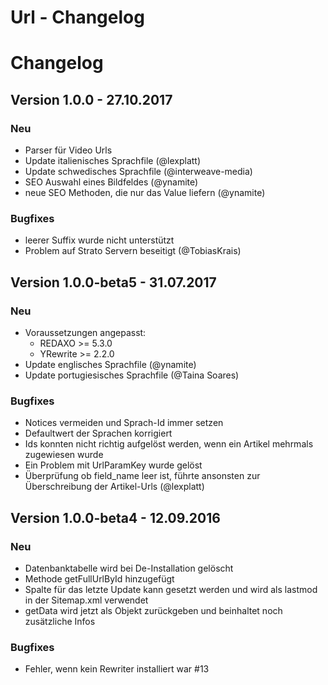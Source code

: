 
Url - Changelog
================================================================================

# Changelog

Version 1.0.0 - 27.10.2017
---------------------------------
### Neu
- Parser für Video Urls
- Update italienisches Sprachfile (@lexplatt)
- Update schwedisches Sprachfile (@interweave-media)
- SEO Auswahl eines Bildfeldes (@ynamite)
- neue SEO Methoden, die nur das Value liefern (@ynamite)

### Bugfixes
- leerer Suffix wurde nicht unterstützt
- Problem auf Strato Servern beseitigt (@TobiasKrais)

Version 1.0.0-beta5 - 31.07.2017
---------------------------------
### Neu
- Voraussetzungen angepasst:
    - REDAXO >= 5.3.0
    - YRewrite >= 2.2.0
- Update englisches Sprachfile (@ynamite)
- Update portugiesisches Sprachfile (@Taina Soares)

### Bugfixes
- Notices vermeiden und Sprach-Id immer setzen
- Defaultwert der Sprachen korrigiert
- Ids konnten nicht richtig aufgelöst werden, wenn ein Artikel mehrmals zugewiesen wurde
- Ein Problem mit UrlParamKey wurde gelöst
- Überprüfung ob field_name leer ist, führte ansonsten zur Überschreibung der Artikel-Urls (@lexplatt)

Version 1.0.0-beta4 - 12.09.2016
---------------------------------
### Neu
- Datenbanktabelle wird bei De-Installation gelöscht
- Methode getFullUrlById hinzugefügt
- Spalte für das letzte Update kann gesetzt werden und wird als lastmod in der Sitemap.xml verwendet
- getData wird jetzt als Objekt zurückgeben und beinhaltet noch zusätzliche Infos

### Bugfixes
- Fehler, wenn kein Rewriter installiert war #13
